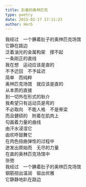 ```yaml
---  
title: 趴着的奥林匹克  
type: poetry  
date: 2015-02-17 17:11:23  
author: Herb    
---  
```

我经过　一个腆着肚子的奥林匹克场馆  
它静在路边  
泛着油光的金属构架　撑不起  
一条刚正的直线    
我在想　运动应该是直的  
不予迂回　不予延迟  
简单　而纯粹  
奥林匹克场馆　就应该是直的  
从本质的直接  
到一切外在形式的耿介    
我希望只有运动员是弯的  
不必取向　不能人格　不是脊梁  
而且健硕的　附着在肌肉上  
勾画着力量的曲线  
由汗水浸湿它  
由欢呼鼓舞它  
在肉色扭曲弹性的过程中  
迸发出原始而　无尽的力量  
在直的奥林匹克场馆中  
张弛    
我经过　一个腆着肚子的奥林匹克场馆  
钢筋扭出温润　锻出优雅  
它静静地趴在路边